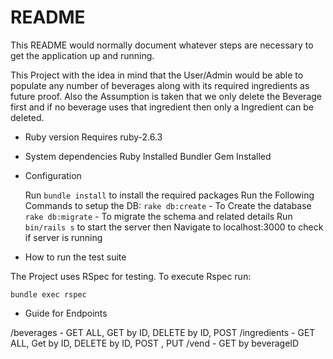 # README

This README would normally document whatever steps are necessary to get the
application up and running.

This Project with the idea in mind that the User/Admin would be able to populate any number of beverages along with its required ingredients as future proof. Also the Assumption is taken that we only delete the Beverage first and if no beverage uses that ingredient then only a Ingredient can be deleted.

- Ruby version
  Requires ruby-2.6.3
- System dependencies
  Ruby Installed
  Bundler Gem Installed

- Configuration

  Run `bundle install` to install the required packages
  Run the Following Commands to setup the DB:
  `rake db:create` - To Create the database
  `rake db:migrate` - To migrate the schema and related details
  Run `bin/rails s` to start the server then Navigate to localhost:3000 to check if server is running

- How to run the test suite

The Project uses RSpec for testing. To execute Rspec run:

`bundle exec rspec`

- Guide for Endpoints

/beverages - GET ALL, GET by ID, DELETE by ID, POST
/ingredients - GET ALL, Get by ID, DELETE by ID, POST , PUT
/vend - GET by beverageID
